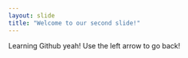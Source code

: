 ```yaml
---
layout: slide
title: "Welcome to our second slide!"
---
```

Learning Github yeah!
Use the left arrow to go back!
